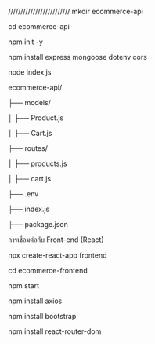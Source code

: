 /////////////////////////
mkdir ecommerce-api

cd ecommerce-api

npm init -y

npm install express mongoose dotenv cors

node index.js

ecommerce-api/

├── models/

│   ├── Product.js

│   ├── Cart.js

├── routes/

│   ├── products.js

│   ├── cart.js

├── .env

├── index.js

├── package.json

การเชื่อมต่อกับ Front-end (React)

npx create-react-app frontend

cd ecommerce-frontend

npm start

npm install axios

npm install bootstrap

npm install react-router-dom


